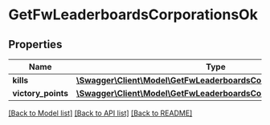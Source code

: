 # GetFwLeaderboardsCorporationsOk

## Properties
Name | Type | Description | Notes
------------ | ------------- | ------------- | -------------
**kills** | [**\Swagger\Client\Model\GetFwLeaderboardsCorporationsKills**](GetFwLeaderboardsCorporationsKills.md) |  | 
**victory_points** | [**\Swagger\Client\Model\GetFwLeaderboardsCorporationsVictoryPoints**](GetFwLeaderboardsCorporationsVictoryPoints.md) |  | 

[[Back to Model list]](../../README.md#documentation-for-models) [[Back to API list]](../../README.md#documentation-for-api-endpoints) [[Back to README]](../../README.md)

